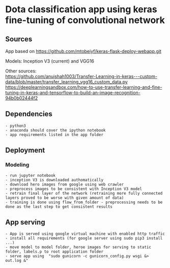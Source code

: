 # Dota classification app using keras fine-tuning of convolutional network


## Sources
App based on https://github.com/mtobeiyf/keras-flask-deploy-webapp.git

Models: Inception V3 (current) and VGG16

Other sources: <br />
https://github.com/anujshah1003/Transfer-Learning-in-keras---custom-data/blob/master/transfer_learning_vgg16_custom_data.py <br />
https://deeplearningsandbox.com/how-to-use-transfer-learning-and-fine-tuning-in-keras-and-tensorflow-to-build-an-image-recognition-94b0b02444f2
    
## Dependencies
    - python3
    - anaconda should cover the ipython notebook
    - app requirements listed in the app folder
    
## Deployment

### Modeling
    - run jupyter notebook
    - inception V3 is downloaded authomatically 
    - download hero images from google using web crawler
    - preprocess images to be consistent with Inception V3 model
    - retrain final layer of the network (retraining more fully connected layers proved to be worse with given amount of data)
    - training is done using flow_from_folder - preprocessing needs to be done as the last step to get consistent results
    
## App serving
    - App is served using google virtual machine with enabled http traffic
    - install all requirements (for google server using sudo pip3 install ...)
    - move model to model folder, heroe images for serving to static folder, labels.p to root application folder
    - serve app using  "sudo gunicorn -c gunicorn_config.py wsgi &> out.log &"
